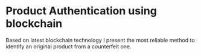 # Product Authentication using blockchain
Based on latest blockchain technology I present the most reliable method to identify an original product from a counterfeit one.
